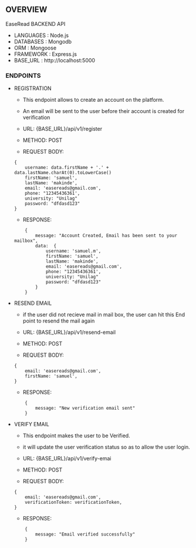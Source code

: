 ## OVERVIEW
EaseRead BACKEND API

* LANGUAGES : Node.js
* DATABASES : Mongodb
* ORM : Mongoose
* FRAMEWORK : Express.js
* BASE_URL : http://localhost:5000

### ENDPOINTS

* REGISTRATION
    - This endpoint allows to create an account on the platform.
    - An email will be sent to the user before their account is created for verification
    
    - URL: {BASE_URL}/api/v1/register
    - METHOD: POST
    - REQUEST BODY: 
    ```
    {
        username: data.firstName + '.' + data.lastName.charAt(0).toLowerCase()
        firstName: 'samuel',
        lastName: 'makinde',
        email: 'easereads@gmail.com',
        phone: "12345436361',
        university: "Unilag"
        password: "dfdasd123"
    }
    
    ```
    - RESPONSE:
    ```
        {
            message: "Account Created, Email has been sent to your mailbox",
            data:  {
                username: 'samuel.m',
                firstName: 'samuel',
                lastName: 'makinde',
                email: 'easereads@gmail.com',
                phone: "12345436361',
                university: "Unilag"
                password: "dfdasd123"
            }
        }
    ```


* RESEND EMAIL
    - if the user did not recieve mail in mail box, the user can hit this End point to resend the mail again

    - URL: {BASE_URL}/api/v1/resend-email
    - METHOD: POST
    - REQUEST BODY: 
    ```
    {
        email: 'easereads@gmail.com',
        firstName: 'samuel',
    }
    
    ```
    - RESPONSE:
    ```
        {
            message: "New verification email sent"
        }
    ```

* VERIFY EMAIL
    - This endpoint makes the user to be Verified.
    - it will update the user verification status so as to allow the user login.

    - URL: {BASE_URL}/api/v1/verify-emai
    - METHOD: POST
    - REQUEST BODY: 
    ```
    {
        email: 'easereads@gmail.com',
        verificationToken: verificationToken,
    }
    
    ```
    - RESPONSE:
    ```
        {
            message: "Email verified successfully"
        }
    ```


